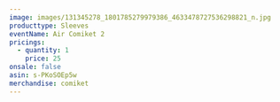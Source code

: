 ```yaml
---
image: images/131345278_1801785279979386_4633478727536298821_n.jpg
producttype: Sleeves
eventName: Air Comiket 2
pricings:
  - quantity: 1
    price: 25
onsale: false
asin: s-PKoSOEp5w
merchandise: comiket
---
```

